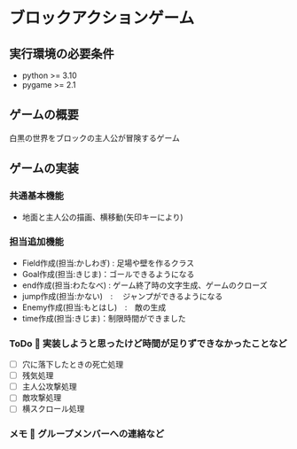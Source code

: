 # ブロックアクションゲーム
## 実行環境の必要条件
* python >= 3.10
* pygame >= 2.1
## ゲームの概要
白黒の世界をブロックの主人公が冒険するゲーム
## ゲームの実装
### 共通基本機能
* 地面と主人公の描画、横移動(矢印キーにより)
### 担当追加機能
* Field作成(担当:かしわぎ) : 足場や壁を作るクラス
* Goal作成(担当:きじま)：ゴールできるようになる
* end作成(担当:わたなべ) : ゲーム終了時の文字生成、ゲームのクローズ
* jump作成(担当:かない)　: 　ジャンプができるようになる
* Enemy作成(担当:もとはし)　:　敵の生成
* time作成(担当:きじま)：制限時間ができました
### ToDo  実装しようと思ったけど時間が足りずできなかったことなど
- [ ] 穴に落下したときの死亡処理
- [ ] 残気処理
- [ ] 主人公攻撃処理
- [ ] 敵攻撃処理
- [ ] 横スクロール処理
### メモ  グループメンバーへの連絡など